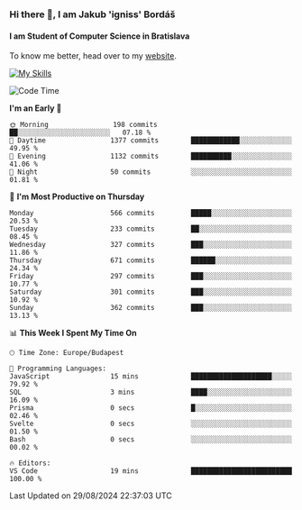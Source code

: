 ### Hi there 👋, I am Jakub 'igniss' Bordáš

#### I am Student of Computer Science in Bratislava
To know me better, head over to my [website](https://bordas.sk).

[![My Skills](https://skillicons.dev/icons?i=js,html,css,figma,svelte,java,kotlin,python,postgresql,typescript,nest,nodejs)](https://bordas.sk)


<!--START_SECTION:waka-->
![Code Time](http://img.shields.io/badge/Code%20Time-1%2C496%20hrs%2039%20mins-blue)

**I'm an Early 🐤** 

```text
🌞 Morning                198 commits         ██░░░░░░░░░░░░░░░░░░░░░░░   07.18 % 
🌆 Daytime                1377 commits        ████████████░░░░░░░░░░░░░   49.95 % 
🌃 Evening                1132 commits        ██████████░░░░░░░░░░░░░░░   41.06 % 
🌙 Night                  50 commits          ░░░░░░░░░░░░░░░░░░░░░░░░░   01.81 % 
```
📅 **I'm Most Productive on Thursday** 

```text
Monday                   566 commits         █████░░░░░░░░░░░░░░░░░░░░   20.53 % 
Tuesday                  233 commits         ██░░░░░░░░░░░░░░░░░░░░░░░   08.45 % 
Wednesday                327 commits         ███░░░░░░░░░░░░░░░░░░░░░░   11.86 % 
Thursday                 671 commits         ██████░░░░░░░░░░░░░░░░░░░   24.34 % 
Friday                   297 commits         ███░░░░░░░░░░░░░░░░░░░░░░   10.77 % 
Saturday                 301 commits         ███░░░░░░░░░░░░░░░░░░░░░░   10.92 % 
Sunday                   362 commits         ███░░░░░░░░░░░░░░░░░░░░░░   13.13 % 
```


📊 **This Week I Spent My Time On** 

```text
🕑︎ Time Zone: Europe/Budapest

💬 Programming Languages: 
JavaScript               15 mins             ████████████████████░░░░░   79.92 % 
SQL                      3 mins              ████░░░░░░░░░░░░░░░░░░░░░   16.09 % 
Prisma                   0 secs              █░░░░░░░░░░░░░░░░░░░░░░░░   02.46 % 
Svelte                   0 secs              ░░░░░░░░░░░░░░░░░░░░░░░░░   01.50 % 
Bash                     0 secs              ░░░░░░░░░░░░░░░░░░░░░░░░░   00.02 % 

🔥 Editors: 
VS Code                  19 mins             █████████████████████████   100.00 % 
```


 Last Updated on 29/08/2024 22:37:03 UTC
<!--END_SECTION:waka-->

